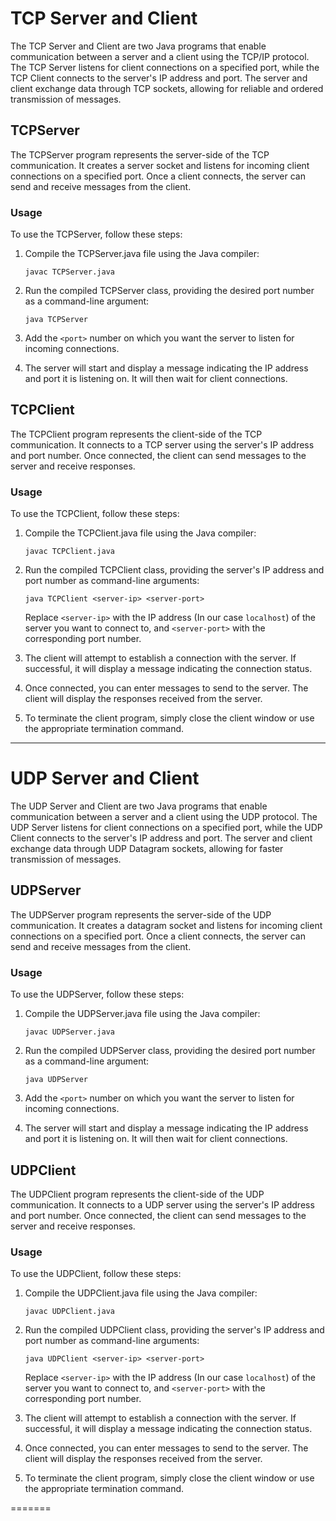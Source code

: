 # TCP Server and Client

The TCP Server and Client are two Java programs that enable communication between a server and a client using the TCP/IP protocol. The TCP Server listens for client connections on a specified port, while the TCP Client connects to the server's IP address and port. The server and client exchange data through TCP sockets, allowing for reliable and ordered transmission of messages.

## TCPServer

The TCPServer program represents the server-side of the TCP communication. It creates a server socket and listens for incoming client connections on a specified port. Once a client connects, the server can send and receive messages from the client.

### Usage

To use the TCPServer, follow these steps:

1. Compile the TCPServer.java file using the Java compiler:

   ```
   javac TCPServer.java
   ```

2. Run the compiled TCPServer class, providing the desired port number as a command-line argument:

   ```
   java TCPServer 
   ```

3. Add the `<port>` number on which you want the server to listen for incoming connections.

4. The server will start and display a message indicating the IP address and port it is listening on. It will then wait for client connections.


## TCPClient

The TCPClient program represents the client-side of the TCP communication. It connects to a TCP server using the server's IP address and port number. Once connected, the client can send messages to the server and receive responses.

### Usage

To use the TCPClient, follow these steps:

1. Compile the TCPClient.java file using the Java compiler:

   ```
   javac TCPClient.java
   ```

2. Run the compiled TCPClient class, providing the server's IP address and port number as command-line arguments:

   ```
   java TCPClient <server-ip> <server-port>
   ```

   Replace `<server-ip>` with the IP address (In our case `localhost`) of the server you want to connect to, and `<server-port>` with the corresponding port number.

3. The client will attempt to establish a connection with the server. If successful, it will display a message indicating the connection status.

4. Once connected, you can enter messages to send to the server. The client will display the responses received from the server.

5. To terminate the client program, simply close the client window or use the appropriate termination command.

-------

# UDP Server and Client

The UDP Server and Client are two Java programs that enable communication between a server and a client using the UDP protocol. The UDP Server listens for client connections on a specified port, while the UDP Client connects to the server's IP address and port. The server and client exchange data through UDP Datagram sockets, allowing for faster transmission of messages.

## UDPServer

The UDPServer program represents the server-side of the UDP communication. It creates a datagram socket and listens for incoming client connections on a specified port. Once a client connects, the server can send and receive messages from the client.

### Usage

To use the UDPServer, follow these steps:

1. Compile the UDPServer.java file using the Java compiler:

   ```
   javac UDPServer.java
   ```

2. Run the compiled UDPServer class, providing the desired port number as a command-line argument:

   ```
   java UDPServer 
   ```

3. Add the `<port>` number on which you want the server to listen for incoming connections.

4. The server will start and display a message indicating the IP address and port it is listening on. It will then wait for client connections.


## UDPClient

The UDPClient program represents the client-side of the UDP communication. It connects to a UDP server using the server's IP address and port number. Once connected, the client can send messages to the server and receive responses.

### Usage

To use the UDPClient, follow these steps:

1. Compile the UDPClient.java file using the Java compiler:

   ```
   javac UDPClient.java
   ```

2. Run the compiled UDPClient class, providing the server's IP address and port number as command-line arguments:

   ```
   java UDPClient <server-ip> <server-port>
   ```

   Replace `<server-ip>` with the IP address (In our case `localhost`) of the server you want to connect to, and `<server-port>` with the corresponding port number.

3. The client will attempt to establish a connection with the server. If successful, it will display a message indicating the connection status.

4. Once connected, you can enter messages to send to the server. The client will display the responses received from the server.

5. To terminate the client program, simply close the client window or use the appropriate termination command.


=======

